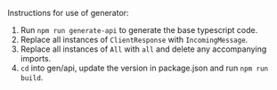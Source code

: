 Instructions for use of generator:

1. Run `npm run generate-api` to generate the base typescript code.
2. Replace all instances of `ClientResponse` with `IncomingMessage`.
3. Replace all instances of `All` with `all` and delete any accompanying imports.
4. `cd` into gen/api, update the version in package.json and run `npm run build`.